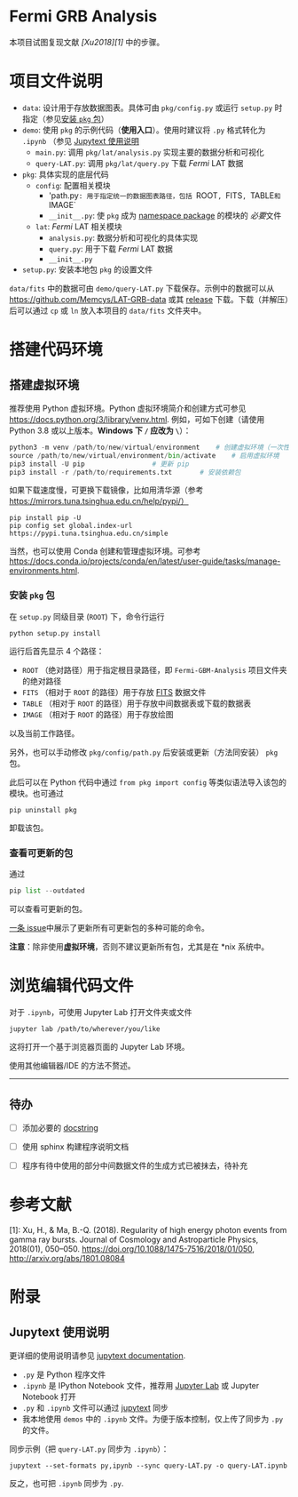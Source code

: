 
# Fermi GRB Analysis

本项目试图复现文献 <cite>[Xu2018][1]</cite> 中的步骤。


项目文件说明
============
- `data`: 设计用于存放数据图表。具体可由 `pkg/config.py` 或运行 `setup.py` 时指定（参见[安装 `pkg` 包](#安装-pkg-包)）
- `demo`: 使用 `pkg` 的示例代码（**使用入口**）。使用时建议将 `.py` 格式转化为 `.ipynb` （参见 [Jupytext 使用说明](#Jupytext-使用说明)
    - `main.py`: 调用 `pkg/lat/analysis.py` 实现主要的数据分析和可视化
    - `query-LAT.py`: 调用 `pkg/lat/query.py` 下载 *Fermi* LAT 数据
- `pkg`: 具体实现的底层代码
    - `config`: 配置相关模块
        - 'path.py`: 用于指定统一的数据图表路径，包括 `ROOT`, `FITS`, `TABLE` 和 `IMAGE`
        - `__init__.py`: 使 `pkg` 成为 [namespace package](https://docs.python.org/3/tutorial/modules.html#packages) 的模块的 *必要*文件
    - `lat`: *Fermi* LAT 相关模块
        - `analysis.py`: 数据分析和可视化的具体实现
        - `query.py`: 用于下载 *Fermi* LAT 数据
        - `__init__.py`
- `setup.py`: 安装本地包 `pkg` 的设置文件

`data/fits` 中的数据可由 `demo/query-LAT.py` 下载保存。示例中的数据可以从 https://github.com/Memcys/LAT-GRB-data 或其 [release](https://github.com/Memcys/LAT-GRB-data/releases/) 下载。下载（并解压）后可以通过 `cp` 或 `ln` 放入本项目的 `data/fits` 文件夹中。


搭建代码环境
==========
搭建虚拟环境
----------
推荐使用 Python 虚拟环境。Python 虚拟环境简介和创建方式可参见 https://docs.python.org/3/library/venv.html. 例如，可如下创建（请使用 Python 3.8 或以上版本。**Windows 下 `/` 应改为 `\`**）：

```Python
python3 -m venv /path/to/new/virtual/environment	# 创建虚拟环境（一次性）
source /path/to/new/virtual/environment/bin/activate	# 启用虚拟环境
pip3 install -U pip					# 更新 pip
pip3 install -r /path/to/requirements.txt		# 安装依赖包
```
如果下载速度慢，可更换下载镜像，比如用清华源（参考 https://mirrors.tuna.tsinghua.edu.cn/help/pypi/）
```
pip install pip -U
pip config set global.index-url https://pypi.tuna.tsinghua.edu.cn/simple
```

当然，也可以使用 Conda 创建和管理虚拟环境。可参考 https://docs.conda.io/projects/conda/en/latest/user-guide/tasks/manage-environments.html.


### 安装 `pkg` 包
在 `setup.py` 同级目录 (`ROOT`) 下，命令行运行
```
python setup.py install
```
运行后首先显示 4 个路径：
- `ROOT` （绝对路径）用于指定根目录路径，即 `Fermi-GBM-Analysis` 项目文件夹的绝对路径
- `FITS` （相对于 `ROOT` 的路径）用于存放 [FITS](https://fits.gsfc.nasa.gov/fits_standard.html) 数据文件
- `TABLE` （相对于 `ROOT` 的路径）用于存放中间数据表或下载的数据表
- `IMAGE` （相对于 `ROOT` 的路径）用于存放绘图

以及当前工作路径。

另外，也可以手动修改 `pkg/config/path.py` 后安装或更新（方法同安装） `pkg` 包。

此后可以在 Python 代码中通过 `from pkg import config` 等类似语法导入该包的模块。也可通过
```
pip uninstall pkg
```
卸载该包。


### 查看可更新的包
通过
```python
pip list --outdated
```
可以查看可更新的包。

[一条 issue](https://github.com/pypa/pip/issues/3819)中展示了更新所有可更新包的多种可能的命令。

**注意**：除非使用**虚拟环境**，否则不建议更新所有包，尤其是在 *nix 系统中。


浏览编辑代码文件
==============
对于 `.ipynb`，可使用 Jupyter Lab 打开文件夹或文件
```
jupyter lab /path/to/wherever/you/like
```
这将打开一个基于浏览器页面的 Jupyter Lab 环境。

使用其他编辑器/IDE 的方法不赘述。


***
## 待办
- [ ] 添加必要的 [docstring](https://numpydoc.readthedocs.io/en/latest/format.html)
- [ ] 使用 sphinx 构建程序说明文档
- [ ] 程序有待中使用的部分中间数据文件的生成方式已被抹去，待补充


参考文献
=======
[1]: Xu, H., & Ma, B.-Q. (2018). Regularity of high energy photon events from gamma ray bursts. Journal of Cosmology and Astroparticle Physics, 2018(01), 050–050. https://doi.org/10.1088/1475-7516/2018/01/050, http://arxiv.org/abs/1801.08084


附录
====

Jupytext 使用说明
----------------
更详细的使用说明请参见 [jupytext documentation](https://jupytext.readthedocs.io/en/latest/).
- `.py` 是 Python 程序文件
- `.ipynb` 是 IPython Notebook 文件，推荐用 [Jupyter Lab](https://jupyterlab.readthedocs.io/en/stable/) 或 Jupyter Notebook 打开
- `.py` 和 `.ipynb` 文件可以通过 [jupytext](https://jupytext.readthedocs.io/en/latest/introduction.html) 同步
- 我本地使用 `demos` 中的 `.ipynb` 文件。为便于版本控制，仅上传了同步为 `.py` 的文件。

同步示例（把 `query-LAT.py` 同步为 `.ipynb`）：

```
jupytext --set-formats py,ipynb --sync query-LAT.py -o query-LAT.ipynb
```
反之，也可把 `.ipynb` 同步为 `.py`.